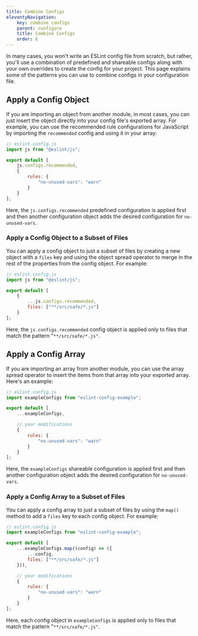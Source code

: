 ```yaml
---
title: Combine Configs
eleventyNavigation:
    key: combine configs
    parent: configure
    title: Combine Configs
    order: 6
---
```


In many cases, you won't write an ESLint config file from scratch, but rather, you'll use a combination of predefined and shareable configs along with your own overrides to create the config for your project. This page explains some of the patterns you can use to combine configs in your configuration file.

## Apply a Config Object

If you are importing an object from another module, in most cases, you can just insert the object directly into your config file's exported array. For example, you can use the recommended rule configurations for JavaScript by importing the `recommended` config and using it in your array:

```js
// eslint.config.js
import js from "@eslint/js";

export default [
    js.configs.recommended,
    {
        rules: {
            "no-unused-vars": "warn"
        }
    }
];
```

Here, the `js.configs.recommended` predefined configuration is applied first and then another configuration object adds the desired configuration for `no-unused-vars`.

### Apply a Config Object to a Subset of Files

You can apply a config object to just a subset of files by creating a new object with a `files` key and using the object spread operator to merge in the rest of the properties from the config object. For example:

```js
// eslint.config.js
import js from "@eslint/js";

export default [
    {
        ...js.configs.recommended,
        files: ["**/src/safe/*.js"]
    }
];
```

Here, the `js.configs.recommended` config object is applied only to files that match the pattern "`**/src/safe/*.js"`.

## Apply a Config Array

If you are importing an array from another module, you can use the array spread operator to insert the items from that array into your exported array. Here's an example:

```js
// eslint.config.js
import exampleConfigs from "eslint-config-example";

export default [
    ...exampleConfigs,

    // your modifications
    {
        rules: {
            "no-unused-vars": "warn"
        }
    }
];
```

Here, the `exampleConfigs` shareable configuration is applied first and then another configuration object adds the desired configuration for `no-unused-vars`.

### Apply a Config Array to a Subset of Files

You can apply a config array to just a subset of files by using the `map()` method to add a `files` key to each config object. For example:

```js
// eslint.config.js
import exampleConfigs from "eslint-config-example";

export default [
    ...exampleConfigs.map((config) => ({
        ...config,
        files: ["**/src/safe/*.js"]
    })),

    // your modifications
    {
        rules: {
            "no-unused-vars": "warn"
        }
    }
];
```

Here, each config object in `exampleConfigs` is applied only to files that match the pattern "`**/src/safe/*.js"`.
